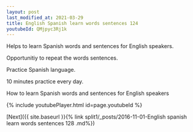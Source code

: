 ```yaml
---
layout: post
last_modified_at: 2021-03-29
title: English Spanish learn words sentences 124 
youtubeId: QMjpyc3Rj1k
---
```

 
 
Helps to learn Spanish words and sentences for English speakers.

Opportunitiy to repeat the words sentences. 

Practice Spanish language. 
 
10 minutes practice every day. 
 
How to learn Spanish words and sentences for English speakers 
 
{% include youtubePlayer.html id=page.youtubeId %}
 
 
[Next]({{ site.baseurl }}{% link  split1/_posts/2016-11-01-English spanish learn words sentences 128 .md%})
 
